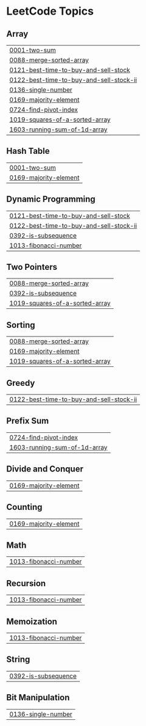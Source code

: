 
<!---LeetCode Topics Start-->
# LeetCode Topics
## Array
|  |
| ------- |
| [0001-two-sum](https://github.com/KhafiaAyyub/Practice-Problem/tree/master/0001-two-sum) |
| [0088-merge-sorted-array](https://github.com/KhafiaAyyub/Practice-Problem/tree/master/0088-merge-sorted-array) |
| [0121-best-time-to-buy-and-sell-stock](https://github.com/KhafiaAyyub/Practice-Problem/tree/master/0121-best-time-to-buy-and-sell-stock) |
| [0122-best-time-to-buy-and-sell-stock-ii](https://github.com/KhafiaAyyub/Practice-Problem/tree/master/0122-best-time-to-buy-and-sell-stock-ii) |
| [0136-single-number](https://github.com/KhafiaAyyub/Practice-Problem/tree/master/0136-single-number) |
| [0169-majority-element](https://github.com/KhafiaAyyub/Practice-Problem/tree/master/0169-majority-element) |
| [0724-find-pivot-index](https://github.com/KhafiaAyyub/Practice-Problem/tree/master/0724-find-pivot-index) |
| [1019-squares-of-a-sorted-array](https://github.com/KhafiaAyyub/Practice-Problem/tree/master/1019-squares-of-a-sorted-array) |
| [1603-running-sum-of-1d-array](https://github.com/KhafiaAyyub/Practice-Problem/tree/master/1603-running-sum-of-1d-array) |
## Hash Table
|  |
| ------- |
| [0001-two-sum](https://github.com/KhafiaAyyub/Practice-Problem/tree/master/0001-two-sum) |
| [0169-majority-element](https://github.com/KhafiaAyyub/Practice-Problem/tree/master/0169-majority-element) |
## Dynamic Programming
|  |
| ------- |
| [0121-best-time-to-buy-and-sell-stock](https://github.com/KhafiaAyyub/Practice-Problem/tree/master/0121-best-time-to-buy-and-sell-stock) |
| [0122-best-time-to-buy-and-sell-stock-ii](https://github.com/KhafiaAyyub/Practice-Problem/tree/master/0122-best-time-to-buy-and-sell-stock-ii) |
| [0392-is-subsequence](https://github.com/KhafiaAyyub/Practice-Problem/tree/master/0392-is-subsequence) |
| [1013-fibonacci-number](https://github.com/KhafiaAyyub/Practice-Problem/tree/master/1013-fibonacci-number) |
## Two Pointers
|  |
| ------- |
| [0088-merge-sorted-array](https://github.com/KhafiaAyyub/Practice-Problem/tree/master/0088-merge-sorted-array) |
| [0392-is-subsequence](https://github.com/KhafiaAyyub/Practice-Problem/tree/master/0392-is-subsequence) |
| [1019-squares-of-a-sorted-array](https://github.com/KhafiaAyyub/Practice-Problem/tree/master/1019-squares-of-a-sorted-array) |
## Sorting
|  |
| ------- |
| [0088-merge-sorted-array](https://github.com/KhafiaAyyub/Practice-Problem/tree/master/0088-merge-sorted-array) |
| [0169-majority-element](https://github.com/KhafiaAyyub/Practice-Problem/tree/master/0169-majority-element) |
| [1019-squares-of-a-sorted-array](https://github.com/KhafiaAyyub/Practice-Problem/tree/master/1019-squares-of-a-sorted-array) |
## Greedy
|  |
| ------- |
| [0122-best-time-to-buy-and-sell-stock-ii](https://github.com/KhafiaAyyub/Practice-Problem/tree/master/0122-best-time-to-buy-and-sell-stock-ii) |
## Prefix Sum
|  |
| ------- |
| [0724-find-pivot-index](https://github.com/KhafiaAyyub/Practice-Problem/tree/master/0724-find-pivot-index) |
| [1603-running-sum-of-1d-array](https://github.com/KhafiaAyyub/Practice-Problem/tree/master/1603-running-sum-of-1d-array) |
## Divide and Conquer
|  |
| ------- |
| [0169-majority-element](https://github.com/KhafiaAyyub/Practice-Problem/tree/master/0169-majority-element) |
## Counting
|  |
| ------- |
| [0169-majority-element](https://github.com/KhafiaAyyub/Practice-Problem/tree/master/0169-majority-element) |
## Math
|  |
| ------- |
| [1013-fibonacci-number](https://github.com/KhafiaAyyub/Practice-Problem/tree/master/1013-fibonacci-number) |
## Recursion
|  |
| ------- |
| [1013-fibonacci-number](https://github.com/KhafiaAyyub/Practice-Problem/tree/master/1013-fibonacci-number) |
## Memoization
|  |
| ------- |
| [1013-fibonacci-number](https://github.com/KhafiaAyyub/Practice-Problem/tree/master/1013-fibonacci-number) |
## String
|  |
| ------- |
| [0392-is-subsequence](https://github.com/KhafiaAyyub/Practice-Problem/tree/master/0392-is-subsequence) |
## Bit Manipulation
|  |
| ------- |
| [0136-single-number](https://github.com/KhafiaAyyub/Practice-Problem/tree/master/0136-single-number) |
<!---LeetCode Topics End-->
